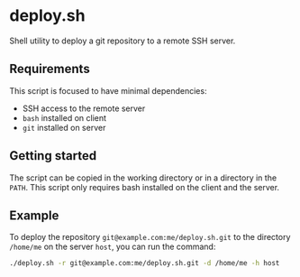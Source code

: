 # deploy.sh

Shell utility to deploy a git repository to a remote SSH server.

## Requirements

This script is focused to have minimal dependencies:

- SSH access to the remote server
- `bash` installed on client
- `git` installed on server

## Getting started

The script can be copied in the working directory or in a directory in the `PATH`.
This script only requires bash installed on the client and the server.

## Example

To deploy the repository `git@example.com:me/deploy.sh.git` to the directory `/home/me` on the server `host`,
you can run the command:
```bash
./deploy.sh -r git@example.com:me/deploy.sh.git -d /home/me -h host
```
